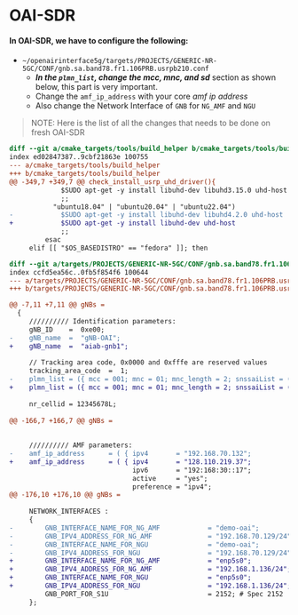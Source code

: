 # OAI-SDR

#### In OAI-SDR, we have to configure the following:
- `~/openairinterface5g/targets/PROJECTS/GENERIC-NR-5GC/CONF/gnb.sa.band78.fr1.106PRB.usrpb210.conf`
	- ***In the `plmn_list`, change the *mcc*, *mnc*, and *sd**** section as shown below, this part is very important.
	- Change the `amf_ip_address` with your core *amf ip address*
	- Also change the Network Interface of `GNB` for `NG_AMF` and `NGU`

> NOTE: Here is the list of all the changes that needs to be done on fresh OAI-SDR

```patch
diff --git a/cmake_targets/tools/build_helper b/cmake_targets/tools/build_helper
index ed02847387..9cbf21863e 100755
--- a/cmake_targets/tools/build_helper
+++ b/cmake_targets/tools/build_helper
@@ -349,7 +349,7 @@ check_install_usrp_uhd_driver(){
             $SUDO apt-get -y install libuhd-dev libuhd3.15.0 uhd-host
             ;;
           "ubuntu18.04" | "ubuntu20.04" | "ubuntu22.04")
-            $SUDO apt-get -y install libuhd-dev libuhd4.2.0 uhd-host
+            $SUDO apt-get -y install libuhd-dev uhd-host
             ;;
         esac
     elif [[ "$OS_BASEDISTRO" == "fedora" ]]; then

diff --git a/targets/PROJECTS/GENERIC-NR-5GC/CONF/gnb.sa.band78.fr1.106PRB.usrpb210.conf b/targets/PROJECTS/GENERIC-NR-5GC/CONF/gnb.sa.band78.fr1.106PRB.usrpb210.conf
index ccfd5ea56c..0fb5f854f6 100644
--- a/targets/PROJECTS/GENERIC-NR-5GC/CONF/gnb.sa.band78.fr1.106PRB.usrpb210.conf
+++ b/targets/PROJECTS/GENERIC-NR-5GC/CONF/gnb.sa.band78.fr1.106PRB.usrpb210.conf

@@ -7,11 +7,11 @@ gNBs =
  {
     ////////// Identification parameters:
     gNB_ID    =  0xe00;
-    gNB_name  =  "gNB-OAI";
+    gNB_name  =  "aiab-gnb1";
 
     // Tracking area code, 0x0000 and 0xfffe are reserved values
     tracking_area_code  =  1;
-    plmn_list = ({ mcc = 001; mnc = 01; mnc_length = 2; snssaiList = ({ sst = 1; sd = 0x1; }) });
+    plmn_list = ({ mcc = 001; mnc = 01; mnc_length = 2; snssaiList = ({ sst = 1; sd = 0x010203; }) });
 
     nr_cellid = 12345678L;
 
@@ -166,7 +166,7 @@ gNBs =
 
 
     ////////// AMF parameters:
-    amf_ip_address      = ( { ipv4       = "192.168.70.132";
+    amf_ip_address      = ( { ipv4       = "128.110.219.37";
                               ipv6       = "192:168:30::17";
                               active     = "yes";
                               preference = "ipv4";
@@ -176,10 +176,10 @@ gNBs =
 
     NETWORK_INTERFACES :
     {
-        GNB_INTERFACE_NAME_FOR_NG_AMF            = "demo-oai";
-        GNB_IPV4_ADDRESS_FOR_NG_AMF              = "192.168.70.129/24";
-        GNB_INTERFACE_NAME_FOR_NGU               = "demo-oai";
-        GNB_IPV4_ADDRESS_FOR_NGU                 = "192.168.70.129/24";
+        GNB_INTERFACE_NAME_FOR_NG_AMF            = "enp5s0";
+        GNB_IPV4_ADDRESS_FOR_NG_AMF              = "192.168.1.136/24";
+        GNB_INTERFACE_NAME_FOR_NGU               = "enp5s0";
+        GNB_IPV4_ADDRESS_FOR_NGU                 = "192.168.1.136/24";
         GNB_PORT_FOR_S1U                         = 2152; # Spec 2152
     };
```
